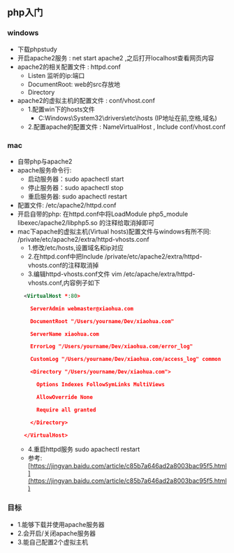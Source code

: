 ## php入门

### windows
- 下载phpstudy
- 开启apache2服务 : net start apache2 ,之后打开localhost查看网页内容
- apache2的相关配置文件 : httpd.conf 
  - Listen 监听的ip:端口
  - DocumentRoot: web的src存放地
  - Directory
- apache2的虚拟主机的配置文件 : conf/vhost.conf
  - 1.配置win下的hosts文件 
    - C:Windows\System32\drivers\etc\hosts (IP地址在前,空格,域名)
  - 2.配置apache的配置文件 : NameVirtualHost , Include conf/vhost.conf
  

### mac
- 自带php与apache2
- apache服务命令行:
  - 启动服务器：sudo apachectl start
  - 停止服务器：sudo apachectl stop
  - 重启服务器: sudo apachectl restart
- 配置文件: /etc/apache2/httpd.conf
- 开启自带的php: 在httpd.conf中将LoadModule php5_module libexec/apache2/libphp5.so 的注释给取消掉即可
- mac下apache的虚拟主机(Virtual hosts)配置文件与windows有所不同:  /private/etc/apache2/extra/httpd-vhosts.conf
  - 1.修改/etc/hosts,设置域名和ip对应
  - 2.在httpd.conf中把Include /private/etc/apache2/extra/httpd-vhosts.conf的注释取消掉
  - 3.编辑httpd-vhosts.conf文件 vim /etc/apache/extra/httpd-vhosts.conf,内容例子如下
  ```xml
    <VirtualHost *:80>

      ServerAdmin webmaster@xiaohua.com

      DocumentRoot "/Users/yourname/Dev/xiaohua.com"

      ServerName xiaohua.com

      ErrorLog "/Users/yourname/Dev/xiaohua.com/error_log"

      CustomLog "/Users/yourname/Dev/xiaohua.com/access_log" common

      <Directory "/Users/yourname/Dev/xiaohua.com">

        Options Indexes FollowSymLinks MultiViews

        AllowOverride None

        Require all granted

      </Directory>

    </VirtualHost>
    ```
  - 4.重启httpd服务 sudo apachectl restart
  - 参考: [https://jingyan.baidu.com/article/c85b7a646ad2a8003bac95f5.html](https://jingyan.baidu.com/article/c85b7a646ad2a8003bac95f5.html)

### 目标
- 1.能够下载并使用apache服务器
- 2.会开启/关闭apache服务器
- 3.能自己配置2个虚拟主机

